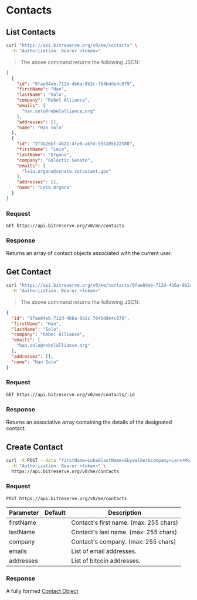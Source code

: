 # Contacts

## List Contacts

```bash
curl "https://api.bitreserve.org/v0/me/contacts" \
  -H "Authorization: Bearer <token>"
```

> The above command returns the following JSON:

```json
[
  {
    "id": "9fae84eb-712d-4b6a-9b2c-764bdde4c079",
    "firstName": "Han",
    "lastName": "Solo",
    "company": "Rebel Alliance",
    "emails": [
      "han.solo@rebelalliance.org"
    ],
    "addresses": [],
    "name": "Han Solo"
  },
  {
    "id": "2f3b26bf-4621-4fe9-ab7d-565105b22588",
    "firstName": "Leia",
    "lastName": "Organa",
    "company": "Galactic Senate",
    "emails": [
      "leia.organa@senate.coruscant.gov"
    ],
    "addresses": [],
    "name": "Leia Organa"
  }
]
```

### Request

`GET https://api.bitreserve.org/v0/me/contacts`

### Response

Returns an array of contact objects associated with the current user.

## Get Contact

```bash
curl "https://api.bitreserve.org/v0/me/contacts/9fae84eb-712d-4b6a-9b2c-764bdde4c079" \
  -H "Authorization: Bearer <token>"
```

> The above command returns the following JSON:

```json
{
  "id": "9fae84eb-712d-4b6a-9b2c-764bdde4c079",
  "firstName": "Han",
  "lastName": "Solo",
  "company": "Rebel Alliance",
  "emails": [
    "han.solo@rebelalliance.org"
  ],
  "addresses": [],
  "name": "Han Solo"
}
```

### Request

`GET https://api.bitreserve.org/v0/me/contacts/:id`

### Response

Returns an associative array containing the details of the designated contact.

## Create Contact

```bash
curl -X POST --data "firstName=Luke&lastName=Skywalker&company=Lars+Moisture+Farm,+Inc.&emails=support@larsmoisturefarm.com" \
  -H "Authorization: Bearer <token>" \
  https://api.bitreserve.org/v0/me/contacts
```

### Request

`POST https://api.bitreserve.org/v0/me/contacts`

Parameter | Default |  Description
--------- | ----------- | -----------
firstName | | Contact's first name. (max: 255 chars)
lastName | | Contact's last name. (max: 255 chars)
company | | Contact's company. (max: 255 chars)
emails | | List of email addresses.
addresses | | List of bitcoin addresses.

### Response

A fully formed [Contact Object](#contact-object)

